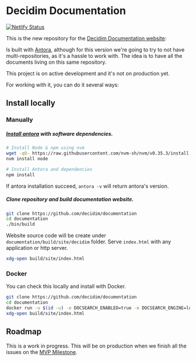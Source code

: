 
# Decidim Documentation 

[![Netlify Status](https://api.netlify.com/api/v1/badges/d20ee965-1821-49c9-8e5a-f428133b5c39/deploy-status)](https://app.netlify.com/sites/decidim-documentation/deploys)

This is the new repository for the [Decidim Documentation website](https://antora.org/):

Is built with [Antora](https://antora.org/), although for this version we're going to try to not have multi-repositories, as it's a hassle to work with. The idea is to have all the documents living on this same repository. 

This project is on active development and it's not on production yet.

For working with it, you can do it several ways: 

## Install locally 

### Manually

##### [Install antora](https://docs.antora.org/antora/2.3/install-and-run-quickstart/) with software dependencies.

```bash
# Install Node & npm using nvm
wget -qO- https://raw.githubusercontent.com/nvm-sh/nvm/v0.35.3/install.sh | bash
nvm install node

# Install Antora and dependencies
npm install
```

If antora installation succeed, `antora -v` will return antora's version.

##### Clone repository and build documentation website.

```bash
git clone https://github.com/decidim/documentation
cd documentation
./bin/build
```

Website source code will be create under ```documentation/build/site/decidim``` folder. Serve ```index.html``` with any application or http server.

```bash
xdg-open build/site/index.html
```

### Docker

You can check this locally and install with Docker.

```bash
git clone https://github.com/decidim/documentation
cd documentation
docker run -u $(id -u) -e DOCSEARCH_ENABLED=true -e DOCSEARCH_ENGINE=lunr -v $PWD:/antora:Z --rm -t antora/antora --generator antora-site-generator-lunr antora-playbook.yml
xdg-open build/site/index.html
```

## Roadmap 

This is a work in progress. This will be on production when we finish all the issues on the [MVP Milestone](https://github.com/decidim/documentation/milestone/1).
